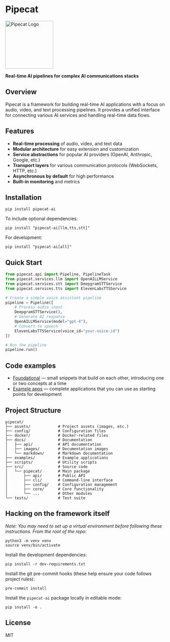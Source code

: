 # Pipecat

<img src="assets/images/pipecat.png" width="150" alt="Pipecat Logo">

**Real-time AI pipelines for complex AI communications stacks**

## Overview

Pipecat is a framework for building real-time AI applications with a focus on audio, video, and text processing pipelines. It provides a unified interface for connecting various AI services and handling real-time data flows.

## Features

- **Real-time processing** of audio, video, and text data
- **Modular architecture** for easy extension and customization
- **Service abstractions** for popular AI providers (OpenAI, Anthropic, Google, etc.)
- **Transport layers** for various communication protocols (WebSockets, HTTP, etc.)
- **Asynchronous by default** for high performance
- **Built-in monitoring** and metrics

## Installation

```shell
pip install pipecat-ai
```

To include optional dependencies:

```shell
pip install "pipecat-ai[llm,tts,stt]"
```

For development:

```shell
pip install "pipecat-ai[all]"
```

## Quick Start

```python
from pipecat.api import Pipeline, PipelineTask
from pipecat.services.llm import OpenAILLMService
from pipecat.services.stt import DeepgramSTTService
from pipecat.services.tts import ElevenLabsTTSService

# Create a simple voice assistant pipeline
pipeline = Pipeline([
    # Process audio input
    DeepgramSTTService(),
    # Generate AI response
    OpenAILLMService(model="gpt-4"),
    # Convert to speech
    ElevenLabsTTSService(voice_id="your-voice-id")
])

# Run the pipeline
pipeline.run()
```

## Code examples

- [Foundational](https://github.com/pipecat-ai/pipecat/tree/main/examples/foundational) — small snippets that build on each other, introducing one or two concepts at a time
- [Example apps](https://github.com/pipecat-ai/pipecat/tree/main/examples/) — complete applications that you can use as starting points for development

## Project Structure

```
pipecat/
├── assets/            # Project assets (images, etc.)
├── config/            # Configuration files
├── docker/            # Docker-related files
├── docs/              # Documentation
│   ├── api/           # API documentation
│   ├── images/        # Documentation images
│   └── markdown/      # Markdown documentation
├── examples/          # Example applications
├── scripts/           # Utility scripts
├── src/               # Source code
│   └── pipecat/       # Main package
│       ├── api/       # Public API
│       ├── cli/       # Command-line interface
│       ├── config/    # Configuration management
│       ├── core/      # Core functionality
│       └── ...        # Other modules
└── tests/             # Test suite
```

## Hacking on the framework itself

_Note: You may need to set up a virtual environment before following these instructions. From the root of the repo:_

```shell
python3 -m venv venv
source venv/bin/activate
```

Install the development dependencies:

```shell
pip install -r dev-requirements.txt
```

Install the git pre-commit hooks (these help ensure your code follows project rules):

```shell
pre-commit install
```

Install the `pipecat-ai` package locally in editable mode:

```shell
pip install -e .
```

## License

MIT
